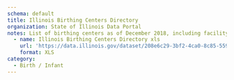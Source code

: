 ```yaml
---
schema: default
title: Illinois Birthing Centers Directory
organization: State of Illinois Data Portal
notes: List of birthing centers as of December 2018, including facility name, address, phone number, license number, and license expiration date.
  - name: Illinois Birthing Centers Directory xls
    url: 'https://data.illinois.gov/dataset/208e6c29-3bf2-4ca0-8c85-559374782244/resource/9b888894-a550-400c-a8cc-335bc2200038/download/siqueryinterns-2018-2019illinois.govbirthing-centers-march-2019.xls'
    format: XLS
category:
  - Birth / Infant
---
```

